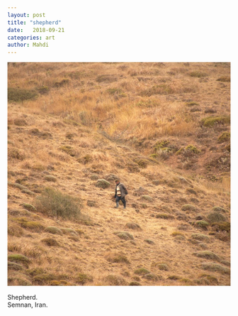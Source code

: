 ```yaml
---
layout: post
title: "shepherd"
date:   2018-09-21
categories: art
author: Mahdi
---
```


![shepherd](/img/arts/shepherd.jpg)

<span class='image-details'>
Shepherd.<br/>
Semnan, Iran.
</span>
